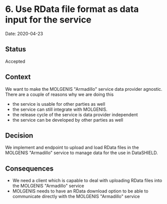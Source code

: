 # 6. Use RData file format as data input for the service

Date: 2020-04-23

## Status

Accepted

## Context

We want to make the MOLGENIS "Armadillo" service data provider agnostic. There are a couple of reasons why we are doing this
- the service is usable for other parties as well
- the service can still integrate with MOLGENIS. 
- the release cycle of the service is data provider independent
- the service can be developed by other parties as well

## Decision

We implement and endpoint to upload and load RData files in the MOLGENIS "Armadillo" service to manage data for the use in DataSHIELD.

## Consequences
- We need a client which is capable to deal with uploading RData files into the MOLGENIS "Armadillo" service
- MOLGENIS needs to have an RData download option to be able to communicate directly with the MOLGENIS "Armadillo" service
